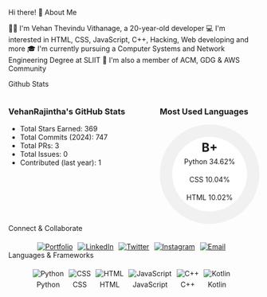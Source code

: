 Hi there! 👋
About Me

🙋‍♂️ I'm Vehan Thevindu Vithanage, a 20-year-old developer
💻 I'm interested in HTML, CSS, JavaScript, C++, Hacking, Web developing and more
🎓 I'm currently pursuing a Computer Systems and Network Engineering Degree at SLIIT
🌱 I'm also a member of ACM, GDG & AWS Community

Github Stats
<div style="display: flex; justify-content: space-between;">
  <div>
    <h3>VehanRajintha's GitHub Stats</h3>
    <ul>
      <li>Total Stars Earned: 369</li>
      <li>Total Commits (2024): 747</li>
      <li>Total PRs: 3</li>
      <li>Total Issues: 0</li>
      <li>Contributed (last year): 1</li>
    </ul>
  </div>
  <div>
    <h3>Most Used Languages</h3>
    <div style="width: 200px; height: 200px; background-color: #f1f1f1; border-radius: 50%; display: flex; justify-content: center; align-items: center;">
      <div style="width: 150px; height: 150px; background-color: #fff; border-radius: 50%; display: flex; flex-direction: column; justify-content: center; align-items: center;">
        <p style="font-size: 24px; font-weight: bold; margin: 0;">B+</p>
        <p style="font-size: 14px; margin-top: 5px;">Python 34.62%</p>
        <p style="font-size: 14px; margin-top: 5px;">CSS 10.04%</p>
        <p style="font-size: 14px; margin-top: 5px;">HTML 10.02%</p>
      </div>
    </div>
  </div>
</div>
Connect & Collaborate
<div style="display: flex; justify-content: center; margin-top: 20px;">
  <a href="https://portfolio.com/vehanrajintha" target="_blank"><img src="https://via.placeholder.com/50" alt="Portfolio" style="margin-right: 10px;"></a>
  <a href="https://www.linkedin.com/in/vehanrajintha" target="_blank"><img src="https://via.placeholder.com/50" alt="LinkedIn" style="margin-right: 10px;"></a>
  <a href="https://twitter.com/vehanrajintha" target="_blank"><img src="https://via.placeholder.com/50" alt="Twitter" style="margin-right: 10px;"></a>
  <a href="https://www.instagram.com/vehanrajintha" target="_blank"><img src="https://via.placeholder.com/50" alt="Instagram" style="margin-right: 10px;"></a>
  <a href="mailto:vehanrajintha@example.com"><img src="https://via.placeholder.com/50" alt="Email" style="margin-right: 10px;"></a>
</div>
Languages & Frameworks
<div style="display: flex; justify-content: center; margin-top: 20px;">
  <div style="margin-right: 10px;">
    <img src="https://via.placeholder.com/50" alt="Python" title="Python">
    <p style="text-align: center; margin-top: 5px;">Python</p>
  </div>
  <div style="margin-right: 10px;">
    <img src="https://via.placeholder.com/50" alt="CSS" title="CSS">
    <p style="text-align: center; margin-top: 5px;">CSS</p>
  </div>
  <div style="margin-right: 10px;">
    <img src="https://via.placeholder.com/50" alt="HTML" title="HTML">
    <p style="text-align: center; margin-top: 5px;">HTML</p>
  </div>
  <div style="margin-right: 10px;">
    <img src="https://via.placeholder.com/50" alt="JavaScript" title="JavaScript">
    <p style="text-align: center; margin-top: 5px;">JavaScript</p>
  </div>
  <div style="margin-right: 10px;">
    <img src="https://via.placeholder.com/50" alt="C++" title="C++">
    <p style="text-align: center; margin-top: 5px;">C++</p>
  </div>
  <div style="margin-right: 10px;">
    <img src="https://via.placeholder.com/50" alt="Kotlin" title="Kotlin">
    <p style="text-align: center; margin-top: 5px;">Kotlin</p>
  </div>
</div>
